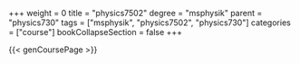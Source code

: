 +++
weight = 0
title = "physics7502"
degree = "msphysik"
parent = "physics730"
tags = ["msphysik", "physics7502", "physics730"]
categories = ["course"]
bookCollapseSection = false
+++

{{< genCoursePage >}}
